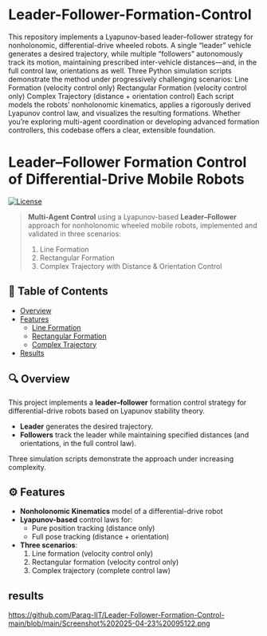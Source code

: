 # Leader-Follower-Formation-Control
 This repository implements a Lyapunov-based leader–follower strategy for nonholonomic, differential-drive wheeled robots. A single “leader” vehicle generates a desired trajectory, while multiple “followers” autonomously track its motion, maintaining prescribed inter-vehicle distances—and, in the full control law, orientations as well. Three Python simulation scripts demonstrate the method under progressively challenging scenarios:  Line Formation (velocity control only)  Rectangular Formation (velocity control only)  Complex Trajectory (distance + orientation control)  Each script models the robots’ nonholonomic kinematics, applies a rigorously derived Lyapunov control law, and visualizes the resulting formations. Whether you’re exploring multi-agent coordination or developing advanced formation controllers, this codebase offers a clear, extensible foundation.
# Leader–Follower Formation Control of Differential-Drive Mobile Robots

[![License](https://img.shields.io/badge/license-MIT-brightgreen.svg)](#license)

> **Multi-Agent Control** using a Lyapunov-based **Leader–Follower** approach for nonholonomic wheeled mobile robots, implemented and validated in three scenarios:  
> 1. Line Formation  
> 2. Rectangular Formation  
> 3. Complex Trajectory with Distance & Orientation Control

## 📖 Table of Contents

- [Overview](#overview)  
- [Features](#features)  
  - [Line Formation](#line-formation)  
  - [Rectangular Formation](#rectangular-formation)  
  - [Complex Trajectory](#complex-trajectory)  
- [Results](#results)  


## 🔍 Overview

This project implements a **leader–follower** formation control strategy for differential-drive robots based on Lyapunov stability theory.  
- **Leader** generates the desired trajectory.  
- **Followers** track the leader while maintaining specified distances (and orientations, in the full control law).  

Three simulation scripts demonstrate the approach under increasing complexity.

## ⚙️ Features

- **Nonholonomic Kinematics** model of a differential-drive robot  
- **Lyapunov-based** control laws for:  
  - Pure position tracking (distance only)  
  - Full pose tracking (distance + orientation)  
- **Three scenarios**:  
  1. Line formation (velocity control only)  
  2. Rectangular formation (velocity control only)  
  3. Complex trajectory (complete control law)
## results
https://github.com/Parag-IIT/Leader-Follower-Formation-Control-main/blob/main/Screenshot%202025-04-23%20095122.png

